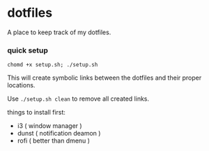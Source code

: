 # dotfiles
A place to keep track of my dotfiles.

### quick setup
```
chomd +x setup.sh; ./setup.sh
```
This will create symbolic links between the dotfiles and their proper locations.

Use `./setup.sh clean` to remove all created links.

things to install first:
 - i3 ( window manager )
 - dunst ( notification deamon )
 - rofi ( better than dmenu )
